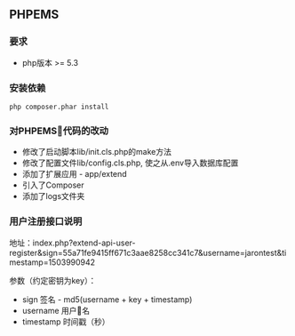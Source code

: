 ## PHPEMS

### 要求
* php版本 >= 5.3

### 安装依赖

```
php composer.phar install
```

### 对PHPEMS代码的改动
* 修改了启动脚本lib/init.cls.php的make方法
* 修改了配置文件lib/config.cls.php, 使之从.env导入数据库配置
* 添加了扩展应用 - app/extend
* 引入了Composer
* 添加了logs文件夹

### 用户注册接口说明

地址：index.php?extend-api-user-register&sign=55a71fe9415ff671c3aae8258cc341c7&username=jarontest&timestamp=1503990942

参数（约定密钥为key）：

* sign 签名 - md5(username + key + timestamp)
* username 用户名
* timestamp 时间戳（秒）
